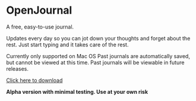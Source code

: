# OpenJournal
A free, easy-to-use journal. 

Updates every day so you can jot down your thoughts and forget about the rest. 
Just start typing and it takes care of the rest.

Currently only supported on Mac OS 
Past journals are automatically saved, but cannot be viewed at this time. Past journals will be viewable in future releases.

[Click here to download](https://github.com/prattcmp/OpenJournal/releases/download/v0.1-alpha/OpenJournal.app.zip)

**Alpha version with minimal testing. Use at your own risk** 
